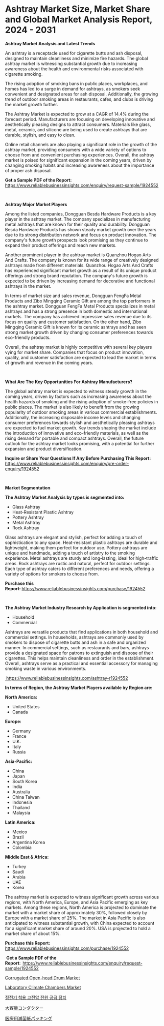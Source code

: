 <p><h1>Ashtray Market Size, Market Share and Global Market Analysis Report, 2024 - 2031</h1></p><p><strong>Ashtray Market Analysis and Latest Trends</strong></p>
<p><p>An ashtray is a receptacle used for cigarette butts and ash disposal, designed to maintain cleanliness and minimize fire hazards. The global ashtray market is witnessing substantial growth due to increasing awareness about the health and environmental risks associated with cigarette smoking.</p><p>The rising adoption of smoking bans in public places, workplaces, and homes has led to a surge in demand for ashtrays, as smokers seek convenient and designated areas for ash disposal. Additionally, the growing trend of outdoor smoking areas in restaurants, cafes, and clubs is driving the market growth further.</p><p>The Ashtray Market is expected to grow at a CAGR of 14.4% during the forecast period. Manufacturers are focusing on developing innovative and aesthetically pleasing designs to attract consumers. Materials like glass, metal, ceramic, and silicone are being used to create ashtrays that are durable, stylish, and easy to clean.</p><p>Online retail channels are also playing a significant role in the growth of the ashtray market, providing consumers with a wide variety of options to choose from and convenient purchasing experiences. Overall, the ashtray market is poised for significant expansion in the coming years, driven by changing smoking habits and increasing awareness about the importance of proper ash disposal.</p></p>
<p><strong>Get a Sample PDF of the Report:&nbsp;</strong> <a href="https://www.reliablebusinessinsights.com/enquiry/request-sample/1924552">https://www.reliablebusinessinsights.com/enquiry/request-sample/1924552</a></p>
<p>&nbsp;</p>
<p><strong>Ashtray Major Market Players</strong></p>
<p><p>Among the listed companies, Dongguan Besda Hardware Products is a key player in the ashtray market. The company specializes in manufacturing metal ashtrays that are known for their quality and durability. Dongguan Besda Hardware Products has shown steady market growth over the years due to its strong distribution network and focus on product innovation. The company's future growth prospects look promising as they continue to expand their product offerings and reach new markets.</p><p>Another prominent player in the ashtray market is Quanzhou Hogao Arts And Crafts. The company is known for its wide range of creatively designed ashtrays made from different materials. Quanzhou Hogao Arts And Crafts has experienced significant market growth as a result of its unique product offerings and strong brand reputation. The company's future growth is expected to be driven by increasing demand for decorative and functional ashtrays in the market.</p><p>In terms of market size and sales revenue, Dongguan FengFa Metal Products and Zibo Mingqing Ceramic Gift are among the top performers in the ashtray market. Dongguan FengFa Metal Products specializes in metal ashtrays and has a strong presence in both domestic and international markets. The company has achieved impressive sales revenue due to its focus on quality and customer satisfaction. On the other hand, Zibo Mingqing Ceramic Gift is known for its ceramic ashtrays and has seen strong market growth driven by changing consumer preferences towards eco-friendly products.</p><p>Overall, the ashtray market is highly competitive with several key players vying for market share. Companies that focus on product innovation, quality, and customer satisfaction are expected to lead the market in terms of growth and revenue in the coming years.</p></p>
<p>&nbsp;</p>
<p><strong>What Are The Key Opportunities For Ashtray Manufacturers?</strong></p>
<p><p>The global ashtray market is expected to witness steady growth in the coming years, driven by factors such as increasing awareness about the health hazards of smoking and the rising adoption of smoke-free policies in public places. The market is also likely to benefit from the growing popularity of outdoor smoking areas in various commercial establishments. Additionally, the increasing disposable income levels and changing consumer preferences towards stylish and aesthetically pleasing ashtrays are expected to fuel market growth. Key trends shaping the market include the introduction of innovative and eco-friendly materials, as well as the rising demand for portable and compact ashtrays. Overall, the future outlook for the ashtray market looks promising, with a potential for further expansion and product diversification.</p></p>
<p><strong>Inquire or Share Your Questions If Any Before Purchasing This Report:</strong> <a href="https://www.reliablebusinessinsights.com/enquiry/pre-order-enquiry/1924552">https://www.reliablebusinessinsights.com/enquiry/pre-order-enquiry/1924552</a></p>
<p>&nbsp;</p>
<p><strong>Market Segmentation</strong></p>
<p><strong>The Ashtray Market Analysis by types is segmented into:</strong></p>
<p><ul><li>Glass Ashtray</li><li>Heat-Resistant Plastic Ashtray</li><li>Pottery Ashtray</li><li>Metal Ashtray</li><li>Rock Ashtray</li></ul></p>
<p><p>Glass ashtrays are elegant and stylish, perfect for adding a touch of sophistication to any space. Heat-resistant plastic ashtrays are durable and lightweight, making them perfect for outdoor use. Pottery ashtrays are unique and handmade, adding a touch of artistry to the smoking experience. Metal ashtrays are sturdy and long-lasting, ideal for high-traffic areas. Rock ashtrays are rustic and natural, perfect for outdoor settings. Each type of ashtray caters to different preferences and needs, offering a variety of options for smokers to choose from.</p></p>
<p><strong>Purchase this Report:&nbsp;</strong><a href="https://www.reliablebusinessinsights.com/purchase/1924552">https://www.reliablebusinessinsights.com/purchase/1924552</a></p>
<p>&nbsp;</p>
<p><strong>The Ashtray Market Industry Research by Application is segmented into:</strong></p>
<p><ul><li>Household</li><li>Commercial</li></ul></p>
<p><p>Ashtrays are versatile products that find applications in both household and commercial settings. In households, ashtrays are commonly used by smokers to dispose of cigarette butts and ash in a safe and organized manner. In commercial settings, such as restaurants and bars, ashtrays provide a designated space for patrons to extinguish and dispose of their cigarettes. This helps maintain cleanliness and order in the establishment. Overall, ashtrays serve as a practical and essential accessory for managing smoking waste in various environments.</p></p>
<p><a href="https://www.reliablebusinessinsights.com/ashtray-r1924552">&nbsp;https://www.reliablebusinessinsights.com/ashtray-r1924552</a></p>
<p><strong>In terms of Region, the Ashtray Market Players available by Region are:</strong></p>
<p>
    <p> <strong> North America: </strong>
        <ul>
            <li>United States</li>
            <li>Canada</li>
        </ul>
        </p> 
    <p> <strong> Europe: </strong>
        <ul>
            <li>Germany</li>
            <li>France</li>
            <li>U.K.</li>
            <li>Italy</li>
            <li>Russia</li>
        </ul>
        </p> 
    <p> <strong> Asia-Pacific: </strong>
        <ul>
            <li>China</li>
            <li>Japan</li>
            <li>South Korea</li>
            <li>India</li>
            <li>Australia</li>
            <li>China Taiwan</li>
            <li>Indonesia</li>
            <li>Thailand</li>
            <li>Malaysia</li>
        </ul>
        </p> 
    <p> <strong> Latin America: </strong>
        <ul>
            <li>Mexico</li>
            <li>Brazil</li>
            <li>Argentina Korea</li>
            <li>Colombia</li>
        </ul>
        </p> 
    <p> <strong> Middle East & Africa: </strong>
        <ul>
            <li>Turkey</li>
            <li>Saudi</li>
            <li>Arabia</li>
            <li>UAE</li>
            <li>Korea</li>
        </ul>
    </p>
    </p>
<p><p>The ashtray market is expected to witness significant growth across various regions, with North America, Europe, and Asia Pacific emerging as key markets. Among these regions, North America is projected to dominate the market with a market share of approximately 30%, followed closely by Europe with a market share of 25%. The market in Asia Pacific is also anticipated to witness substantial growth, with China expected to account for a significant market share of around 20%. USA is projected to hold a market share of about 15%.</p></p>
<p><strong>Purchase this Report: </strong><a href="https://www.reliablebusinessinsights.com/purchase/1924552">https://www.reliablebusinessinsights.com/purchase/1924552</a></p>
<p>&nbsp;<strong>Get a Sample PDF of the Report:&nbsp;&nbsp;</strong><a href="https://www.reliablebusinessinsights.com/enquiry/request-sample/1924552">https://www.reliablebusinessinsights.com/enquiry/request-sample/1924552</a></p>
<p><strong></strong></p>
<p><p><a href="https://github.com/kmatchooka/Market-Research-Report-List-1/blob/main/corrugated-open-head-drum-market.md">Corrugated Open-head Drum Market</a></p><p><a href="https://github.com/DarrenSipes1990/Market-Research-Report-List-1/blob/main/laboratory-climate-chambers-market.md">Laboratory Climate Chambers Market</a></p><p><a href="https://github.com/iansanftyord09878/Market-Research-Report-List-2/blob/main/5747670111479.md">정전기 척용 고전압 전원 공급 장치</a></p><p><a href="https://medium.com/@crone85647/%E9%AB%98%E5%AE%B9%E9%87%8F%E5%B0%8E%E4%BD%93%E5%B8%82%E5%A0%B4%E3%81%AE%E4%BA%88%E6%B8%AC-%E5%B8%82%E5%A0%B4%E5%8B%95%E5%90%91-%E3%81%8A%E3%82%88%E3%81%B3%E5%BD%B1%E9%9F%BF%E5%88%86%E6%9E%90-2024%E5%B9%B4-2031%E5%B9%B4-f884c8be1aec">大容量コンダクター</a></p><p><a href="https://medium.com/@verajwilson971/%E3%82%B0%E3%83%AD%E3%83%BC%E3%83%90%E3%83%AB%E5%8C%BB%E7%99%82%E7%94%A8%E6%BB%85%E8%8F%8C%E7%94%A8%E7%B4%99%E5%8C%85%E8%A3%85%E7%94%A3%E6%A5%AD-%E7%A8%AE%E9%A1%9E-%E5%BF%9C%E7%94%A8-%E5%B8%82%E5%A0%B4%E3%83%97%E3%83%AC%E3%83%BC%E3%83%A4%E3%83%BC-%E5%9C%B0%E5%9F%9F%E5%88%A5%E6%88%90%E9%95%B7%E5%88%86%E6%9E%90-%E5%B0%86%E6%9D%A5%E3%81%AE%E3%82%B7%E3%83%8A%E3%83%AA%E3%82%AA-2024%E5%B9%B4-2031%E5%B9%B4-8b22b4076de5">医療用滅菌紙パッキング</a></p></p>